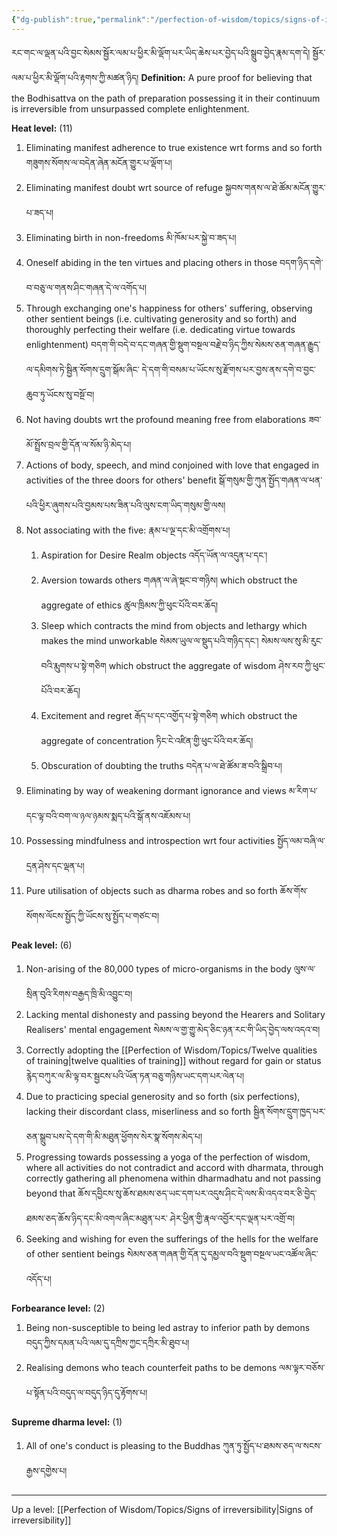 ```yaml
---
{"dg-publish":true,"permalink":"/perfection-of-wisdom/topics/signs-of-irreversibility-on-the-path-of-preparation/"}
---
```


རང་གང་ལ་ལྡན་པའི་བྱང་སེམས་སྦྱོར་ལམ་པ་ཕྱིར་མི་ལྡོག་པར་ཡིད་ཆེས་པར་བྱེད་པའི་སྒྲུབ་བྱེད་རྣམ་དག་དེ། སྦྱོར་ལམ་པ་ཕྱིར་མི་ལྡོག་པའི་རྟགས་ཀྱི་མཚན་ཉིད།
**Definition:** A pure proof for believing that the Bodhisattva on the path of preparation possessing it in their continuum is irreversible from unsurpassed complete enlightenment.

**Heat level:** (11)
1. Eliminating manifest adherence to true existence wrt forms and so forth
   གཟུགས་སོགས་ལ་བདེན་ཞེན་མངོན་གྱུར་པ་ལྡོག་པ།
2. Eliminating manifest doubt wrt source of refuge སྐྱབས་གནས་ལ་ཐེ་ཚོམ་མངོན་གྱུར་པ་ཟད་པ།
3. Eliminating birth in non-freedoms མི་ཁོམ་པར་སྐྱེ་བ་ཟད་པ།
4. Oneself abiding in the ten virtues and placing others in those བདག་ཉིད་དགེ་བ་བཅུ་ལ་གནས་ཤིང་གཞན་དེ་ལ་འགོད་པ།
5. Through exchanging one's happiness for others' suffering, observing other sentient beings (i.e. cultivating generosity and so forth) and thoroughly perfecting their welfare (i.e. dedicating virtue towards enlightenment) བདག་གི་བདེ་བ་དང་གཞན་གྱི་སྡུག་བསྔལ་བརྗེ་བ་ཉིད་ཀྱིས་སེམས་ཅན་གཞན་རྒྱུད་ལ་དམིགས་ཏེ་སྦྱིན་སོགས་དྲུག་སྒོམ་ཞིང་
   དེ་དག་གི་བསམ་པ་ཡོངས་སུ་རྫོགས་པར་བྱས་ནས་དགེ་བ་བྱང་ཆུབ་ཏུ་ཡོངས་སུ་བསྔོ་བ།
6. Not having doubts wrt the profound meaning free from elaborations ཟབ་མོ་སྤྲོས་བྲལ་གྱི་དོན་ལ་སོམ་ཉི་མེད་པ།
7. Actions of body, speech, and mind conjoined with love that engaged in activities of the three doors for others' benefit སྒོ་གསུམ་གྱི་ཀུན་སྤྱོད་གཞན་ལ་ཕན་པའི་ཕྱིར་ཞུགས་པའི་བྱམས་པས་ཟིན་པའི་ལུས་ངག་ཡིད་གསུམ་གྱི་ལས།
8. Not associating with the five: རྣམ་པ་ལྔ་དང་མི་འགྲོགས་པ།
	1. Aspiration for Desire Realm objects འདོད་ཡོན་ལ་འདུན་པ་དང༌།
	2. Aversion towards others གཞན་ལ་ཞེ་སྡང་བ་གཉིས།
	   which obstruct the aggregate of ethics ཚུལ་ཁྲིམས་ཀྱི་ཕུང་པོའི་བར་ཆོད།
	3. Sleep which contracts the mind from objects and lethargy which makes the mind unworkable
	   སེམས་ཡུལ་ལ་སྡུད་པའི་གཉིད་དང༌། སེམས་ལས་སུ་མི་རུང་བའི་རྨུགས་པ་སྟེ་གཅིག
	   which obstruct the aggregate of wisdom ཤེས་རབ་ཀྱི་ཕུང་པོའི་བར་ཆོད།
	4. Excitement and regret རྒོད་པ་དང་འགྱོད་པ་སྟེ་གཅིག
	   which obstruct the aggregate of concentration ཏིང་ངེ་འཛིན་གྱི་ཕུང་པོའི་བར་ཆོད།
	5. Obscuration of doubting the truths བདེན་པ་ལ་ཐེ་ཚོམ་ཟ་བའི་སྒྲིབ་པ།
9. Eliminating by way of weakening dormant ignorance and views
   མ་རིག་པ་དང་ལྟ་བའི་བག་ལ་ཉལ་ཉམས་སྨད་པའི་སྒོ་ནས་འཇོམས་པ།
10. Possessing mindfulness and introspection wrt four activities སྤྱོད་ལམ་བཞི་ལ་དྲན་ཤེས་དང་ལྡན་པ།
11. Pure utilisation of objects such as dharma robes and so forth ཆོས་གོས་སོགས་ལོངས་སྤྱོད་ཀྱི་ཡོངས་སུ་སྤྱོད་པ་གཙང་བ།

**Peak level:** (6)
1. Non-arising of the 80,000 types of micro-organisms in the body
   ལུས་ལ་སྲིན་བུའི་རིགས་བརྒྱད་ཁྲི་མི་འབྱུང་བ།
2. Lacking mental dishonesty and passing beyond the Hearers and Solitary Realisers' mental engagement
   སེམས་ལ་གྱ་གྱུ་མེད་ཅིང་ཉན་རང་གི་ཡིད་བྱེད་ལས་འདའ་བ།
3. Correctly adopting the [[Perfection of Wisdom/Topics/Twelve qualities of training\|twelve qualities of training]] without regard for gain or status
   རྙེད་བཀུར་ལ་མི་ལྟ་བར་སྦྱངས་པའི་ཡོན་ཏན་བཅུ་གཉིས་ཡང་དག་པར་ལེན་པ།
4. Due to practicing special generosity and so forth (six perfections), lacking their discordant class, miserliness and so forth སྦྱིན་སོགས་དྲུག་ཁྱད་པར་ཅན་སྒྲུབ་པས་དེ་དག་གི་མི་མཐུན་ཕྱོགས་སེར་སྣ་སོགས་མེད་པ།
5. Progressing towards possessing a yoga of the perfection of wisdom, where all activities do not contradict and accord with dharmata, through correctly gathering all phenomena within dharmadhatu and not passing beyond that ཆོས་དབྱིངས་སུ་ཆོས་ཐམས་ཅད་ཡང་དག་པར་འདུས་ཤིང་དེ་ལས་མི་འདའ་བར་ཅི་བྱེད་ཐམས་ཅད་ཆོས་ཉིད་དང་མི་འགལ་ཞིང་མཐུན་པར་   ཤེར་ཕྱིན་གྱི་རྣལ་འབྱོར་དང་ལྡན་པར་འགྲོ་བ།
6. Seeking and wishing for even the sufferings of the hells for the welfare of other sentient beings
   སེམས་ཅན་གཞན་གྱི་དོན་དུ་དམྱལ་བའི་སྡུག་བསྔལ་ཡང་འཚོལ་ཞིང་འདོད་པ།

**Forbearance level:** (2)
1. Being non-susceptible to being led astray to inferior path by demons
   བདུད་ཀྱིས་དམན་པའི་ལམ་དུ་དཀྲིས་ཀྱང་དཀྲིར་མི་ཐུབ་པ།
2. Realising demons who teach counterfeit paths to be demons
   ལམ་ལྟར་བཅོས་པ་སྟོན་པའི་བདུད་ལ་བདུད་ཉིད་དུ་རྟོགས་པ།

**Supreme dharma level:** (1)
1. All of one's conduct is pleasing to the Buddhas ཀུན་ཏུ་སྤྱོད་པ་ཐམས་ཅད་ལ་སངས་རྒྱས་དགྱེས་པ།


---
Up a level: [[Perfection of Wisdom/Topics/Signs of irreversibility\|Signs of irreversibility]]